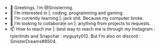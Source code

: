 - 👋 Greetings, I’m @Sinisterring.
- 👀 I’m interested in |: coding, programming and gaming.
- 🌱 I’m currently learning |: jack shit. Because my computer broke.
- 💞️ I’m looking to collaborate on |: anything from projects to requests.
- 📫 How to reach me |: best way to reach me is through my Instagram : tylerlindx and Snapchat : myguyty012. But I'm also on discord : SinisterDreams#8504.

<!---
Sinisterring/Sinisterring is a ✨ special ✨ repository because its `README.md` (this file) appears on your GitHub profile.
You can click the Preview link to take a look at your changes.
--->
